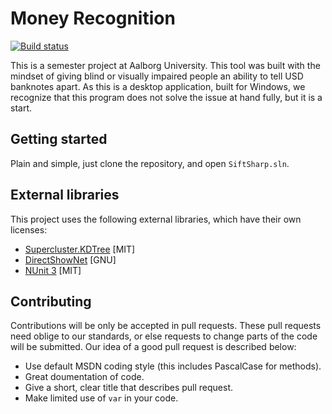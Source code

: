 # Money Recognition
[![Build status](https://ci.appveyor.com/api/projects/status/cu86hr3s9cuxa3k4?svg=true)](https://ci.appveyor.com/project/boginw/moneyrecognition)

This is a semester project at Aalborg University. This tool was built with the mindset of giving blind or visually impaired people an ability to tell USD banknotes apart. As this is a desktop application, built for Windows, we recognize that this program does not solve the issue at hand fully, but it is a start.

## Getting started
Plain and simple, just clone the repository, and open `SiftSharp.sln`.

## External libraries
This project uses the following external libraries, which have
their own licenses:
- [Supercluster.KDTree](https://github.com/MathFerret1013/Supercluster.KDTree) [MIT]
- [DirectShowNet](http://directshownet.sourceforge.net/) [GNU]
- [NUnit 3](https://github.com/nunit/nunit) [MIT]

## Contributing
Contributions will be only be accepted in pull requests. These pull requests need oblige to our standards, or else requests to change parts of the code will be submitted. Our idea of a good pull request is described below:
 * Use default MSDN coding style (this includes PascalCase for methods).
 * Great doumentation of code.
 * Give a short, clear title that describes pull request.
 * Make limited use of `var` in your code.
